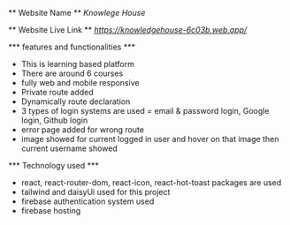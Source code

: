 ** Website Name **
*Knowlege House*

** Website Live Link **
*https://knowledgehouse-6c03b.web.app/*

*** features and functionalities ***
- This is learning based platform
- There are around 6 courses
- fully web and mobile responsive
- Private route added
- Dynamically route declaration
- 3 types of login systems are used = email & password login, Google login, Github login
- error page added for wrong route
- image showed for current logged in user and hover on that image then current username showed

*** Technology used ***
- react, react-router-dom, react-icon, react-hot-toast packages are used
- tailwind and daisyUi used for this project
- firebase authentication system used
- firebase hosting






